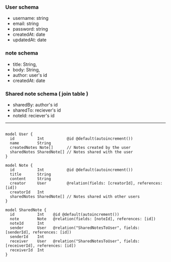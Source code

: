 ### User schema
 - username: string
 - email: string
 - password: string
 - createdAt: date
 - updatedAt: date



### note schema

- title: String,
- body: String,
- author: user's id
- createdAt: date

### Shared note schema ( join table )
- sharedBy: author's id
- sharedTo: reciever's id
- noteId: reciever's id

---

```

model User {
  id          Int          @id @default(autoincrement())
  name        String
  createdNotes Note[]      // Notes created by the user
  sharedNotes SharedNote[] // Notes shared with the user
}

model Note {
  id          Int          @id @default(autoincrement())
  title       String
  content     String
  creator     User         @relation(fields: [creatorId], references: [id])
  creatorId   Int
  sharedNotes SharedNote[] // Notes shared with other users
}

model SharedNote {
  id          Int    @id @default(autoincrement())
  note        Note   @relation(fields: [noteId], references: [id])
  noteId      Int
  sender      User   @relation("SharedNotesToUser", fields: [senderId], references: [id])
  senderId    Int
  receiver    User   @relation("SharedNotesToUser", fields: [receiverId], references: [id])
  receiverId  Int
}

```

